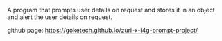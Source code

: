 A program that prompts user details on request and stores it in an object and alert the user details on request.

github page:
 https://goketech.github.io/zuri-x-i4g-prompt-project/
